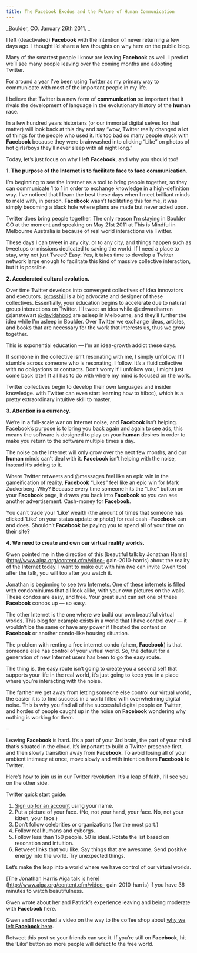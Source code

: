 ```yaml
---
title: The Facebook Exodus and the Future of Human Communication
---
```


_Boulder, CO. January 26th 2011. _

I left (deactivated) **Facebook** with the intention of never returning a few
days ago. I thought I’d share a few thoughts on why here on the public blog.

Many of the smartest people I know are leaving **Facebook** as well. I predict
we’ll see many people leaving over the coming months and adopting Twitter.

For around a year I’ve been using Twitter as my primary way to communicate
with most of the important people in my life.

I believe that Twitter is a new form of **communication** so important that it
rivals the development of language in the evolutionary history of the
**human** race.

In a few hundred years historians (or our immortal digital selves for that
matter) will look back at this day and say “wow, Twitter really changed a lot
of things for the people who used it. It’s too bad so many people stuck with
**Facebook** because they were brainwashed into clicking “Like” on photos of
hot girls/boys they’ll never sleep with all night long.”

Today, let’s just focus on why I left **Facebook**, and why you should too!

**1\. The purpose of the Internet is to facilitate face to face **communication****.

I’m beginning to see the Internet as a tool to bring people together, so they
can communicate 1 to 1 in order to exchange knowledge in a high-definition
way. I’ve noticed that I learn the best these days when I meet brilliant minds
to meld with, in person. **Facebook** wasn’t facilitating this for me, it was
simply becoming a black hole where plans are made but never acted upon.

Twitter does bring people together. The only reason I’m staying in Boulder CO
at the moment and speaking on May 21st 2011 at This is
Mindful in Melbourne Australia is because of real
world interactions via Twitter.

These days I can tweet in any city, or to any city, and things happen such as
tweetups or missions dedicated to saving the world. If I need a place to stay,
why not just Tweet? Easy. Yes, it takes time to develop a Twitter network
large enough to facilitate this kind of massive collective interaction, but it
is possible.

**2\. Accelerated cultural evolution.**

Over time Twitter develops into convergent collectives of idea innovators and
executors. [@rosshill](http://twitter.com/rosshill) is a big advocate and
designer of these collectives. Essentially, your education begins to
accelerate due to natural group interactions on Twitter. I’ll tweet an idea
while @edwardharren
@janstewart
[@davidahood](http://twitter.com/davidahood) are asleep in Melbourne, and
they’ll further the idea while I’m asleep in Boulder. Over Twitter we exchange
ideas, articles, and books that are necessary for the work that interests us,
thus we grow together.

This is exponential education — I’m an idea-growth addict these days.

If someone in the collective isn’t resonating with me, I simply unfollow. If I
stumble across someone who is resonating, I follow. It’s a fluid collective
with no obligations or contracts. Don’t worry if I unfollow you, I might just
come back later! It all has to do with where my mind is focused on the work.

Twitter collectives begin to develop their own languages and insider
knowledge. with Twitter can even start learning how to
#ibcc), which is a pretty extraordinary
intuitive skill to master.

**3\. Attention is a currency.**

We’re in a full-scale war on Internet noise, and **Facebook** isn’t helping.
Facebook’s purpose is to bring you back again and again to see ads, this means
the software is designed to play on your **human** desires in order to make
you return to the software multiple times a day.

The noise on the Internet will only grow over the next few months, and our
**human** minds can’t deal with it. **Facebook** isn’t helping with the noise,
instead it’s adding to it.

Where Twitter retweets and @messages feel like an epic win in the
gameification of reality, **Facebook** “Likes” feel like an epic win for Mark
Zuckerberg. Why? Because every time someone hits the “Like” button on your
**Facebook** page, it draws you back into **Facebook** so you can see another
advertisement. Cash-money for **Facebook**.

You can’t trade your ‘Like’ wealth (the amount of times that someone has
clicked ‘Like’ on your status update or photo) for real cash –**Facebook** can
and does. Shouldn’t **Facebook** be paying you to spend all of your time on
their site?

**4\. We need to create and own our virtual reality worlds.**

Gwen pointed me in the direction of this
[beautiful talk by Jonathan Harris](http://www.aiga.org/content.cfm/video-
gain-2010-harris) about the reality of the Internet today. I want to make out
with him (we can invite Gwen too) after the talk, you will too after you watch
it.

Jonathan is beginning to see two Internets. One of these internets is filled
with condominiums that all look alike, with your own pictures on the walls.
These condos are easy, and free. Your great aunt can set one of these
**Facebook** condos up — so easy.

The other Internet is the one where we build our own beautiful virtual worlds.
This blog for example exists in a world that I have control over — it wouldn’t
be the same or have any power if I hosted the content on **Facebook** or
another condo-like housing situation.

The problem with renting a free internet condo (ahem, **Facebook**) is that
someone else has control of your virtual world. So, the default for a
generation of new Internet users has been to go the easy route.

The thing is, the easy route isn’t going to create you a second self that
supports your life in the real world, it’s just going to keep you in a place
where you’re interacting with the noise.

The farther we get away from letting someone else control our virtual world,
the easier it is to find success in a world filled with overwhelming digital
noise. This is why you find all of the successful digital people on Twitter,
and hordes of people caught up in the noise on **Facebook** wondering why
nothing is working for them.

–

Leaving **Facebook** is hard. It’s a part of your 3rd brain, the part of your
mind that’s situated in the cloud. It’s important to build a Twitter presence
first, and then slowly transition away from **Facebook**. To avoid losing all
of your ambient intimacy at once, move slowly and with intention from
**Facebook** to Twitter.

Here’s how to join us in our Twitter revolution. It’s a leap of faith, I’ll
see you on the other side.

Twitter quick start guide:

  1. [Sign up for an account](https://twitter.com/signup) using your name.
  2. Put a picture of your face. (No, not your hand, your face. No, not your kitten, your face.)
  3. Don’t follow celebrities or organizations (for the most part.)
  4. Follow real humans and cyborgs.
  5. Follow less than 150 people. 50 is ideal. Rotate the list based on resonation and intuition.
  6. Retweet links that you like. Say things that are awesome. Send positive energy into the world. Try unexpected things.

Let’s make the leap into a world where we have control of our virtual worlds.

[The Jonathan Harris Aiga talk is here](http://www.aiga.org/content.cfm/video-
gain-2010-harris) if you have 36 minutes to watch beautifulness.

Gwen wrote about her and Patrick’s experience leaving and being moderate with
**Facebook**
here.

Gwen and I recorded a video on the way to the coffee shop about [why we left
**Facebook** here](http://youtu.be/pXl1nXxHdWg).

Retweet this post so your friends can see it. If you’re still on **Facebook**,
hit the ‘Like’ button so more people will defect to the free world.
